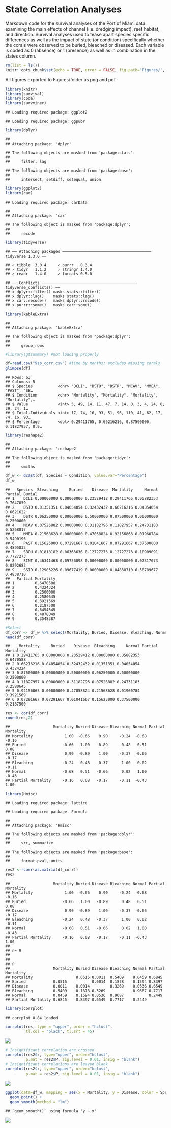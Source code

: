State Correlation Analyses
================

Markdown code for the survival analyses of the Port of Miami data
examining the main effects of channel (i.e. dredging impact), reef
habitat, and direction. Survival analyses used to tease apart species
specific differences as well as the impact of state (or condition)
specifically whether the corals were observed to be buried, bleached or
diseased. Each variable is coded as 0 (absence) or 1 (presence) as well
as in combination in the states column.

``` r
rm(list = ls())
knitr::opts_chunk$set(echo = TRUE, error = FALSE, fig.path='Figures/', dev=c('png', 'pdf'))
```

All figures exported to Figures/folder as png and pdf

``` r
library(knitr)
library(survival)
library(coda)
library(survminer)
```

    ## Loading required package: ggplot2

    ## Loading required package: ggpubr

``` r
library(dplyr)
```

    ## 
    ## Attaching package: 'dplyr'

    ## The following objects are masked from 'package:stats':
    ## 
    ##     filter, lag

    ## The following objects are masked from 'package:base':
    ## 
    ##     intersect, setdiff, setequal, union

``` r
library(ggplot2)
library(car)
```

    ## Loading required package: carData

    ## 
    ## Attaching package: 'car'

    ## The following object is masked from 'package:dplyr':
    ## 
    ##     recode

``` r
library(tidyverse)
```

    ## ── Attaching packages ─────────────────────────────────────── tidyverse 1.3.0 ──

    ## ✓ tibble  3.0.4     ✓ purrr   0.3.4
    ## ✓ tidyr   1.1.2     ✓ stringr 1.4.0
    ## ✓ readr   1.4.0     ✓ forcats 0.5.0

    ## ── Conflicts ────────────────────────────────────────── tidyverse_conflicts() ──
    ## x dplyr::filter() masks stats::filter()
    ## x dplyr::lag()    masks stats::lag()
    ## x car::recode()   masks dplyr::recode()
    ## x purrr::some()   masks car::some()

``` r
library(kableExtra)
```

    ## 
    ## Attaching package: 'kableExtra'

    ## The following object is masked from 'package:dplyr':
    ## 
    ##     group_rows

``` r
#library(gtsummary) #not loading properly
```

``` r
df=read.csv("9sp_corr.csv") #time by months; excludes missing corals
glimpse(df)
```

    ## Rows: 63
    ## Columns: 5
    ## $ Species           <chr> "DCLI", "DSTO", "DSTR", "MCAV", "MMEA", "PAST", "SB…
    ## $ Condition         <chr> "Mortality", "Mortality", "Mortality", "Mortality",…
    ## $ Value             <int> 5, 49, 14, 11, 47, 7, 14, 0, 3, 4, 24, 8, 29, 24, 1…
    ## $ Total.Individuals <int> 17, 74, 16, 93, 51, 96, 110, 41, 62, 17, 74, 16, 93…
    ## $ Percentage        <dbl> 0.29411765, 0.66216216, 0.87500000, 0.11827957, 0.9…

``` r
library(reshape2)
```

    ## 
    ## Attaching package: 'reshape2'

    ## The following object is masked from 'package:tidyr':
    ## 
    ##     smiths

``` r
df_w <- dcast(df, Species ~ Condition, value.var="Percentage")
df_w
```

    ##   Species  Bleaching     Buried    Disease  Mortality     Normal Partial Burial
    ## 1    DCLI 0.00000000 0.00000000 0.23529412 0.29411765 0.05882353      0.7647059
    ## 2    DSTO 0.01351351 0.04054054 0.32432432 0.66216216 0.04054054      0.6621622
    ## 3    DSTR 0.06250000 0.00000000 0.50000000 0.87500000 0.00000000      0.2500000
    ## 4    MCAV 0.07526882 0.00000000 0.31182796 0.11827957 0.24731183      0.5268817
    ## 5    MMEA 0.21568628 0.00000000 0.47058824 0.92156863 0.01960784      0.5490196
    ## 6    PAST 0.15625000 0.07291667 0.01041667 0.07291667 0.37500000      0.4895833
    ## 7    SBOU 0.01818182 0.06363636 0.12727273 0.12727273 0.10909091      0.7727273
    ## 8    SINT 0.46341463 0.09756098 0.00000000 0.00000000 0.07317073      0.8292683
    ## 9    SSID 0.12903226 0.09677419 0.00000000 0.04838710 0.38709677      0.4838710
    ##   Partial Mortality
    ## 1         0.6470588
    ## 2         0.4324324
    ## 3         0.2500000
    ## 4         0.2580645
    ## 5         0.3921569
    ## 6         0.2187500
    ## 7         0.6454545
    ## 8         0.4878049
    ## 9         0.3548387

``` r
#Select 
df_corr <- df_w %>% select(Mortality, Buried, Disease, Bleaching, Normal, "Partial Mortality")
head(df_corr)
```

    ##    Mortality     Buried    Disease  Bleaching     Normal Partial Mortality
    ## 1 0.29411765 0.00000000 0.23529412 0.00000000 0.05882353         0.6470588
    ## 2 0.66216216 0.04054054 0.32432432 0.01351351 0.04054054         0.4324324
    ## 3 0.87500000 0.00000000 0.50000000 0.06250000 0.00000000         0.2500000
    ## 4 0.11827957 0.00000000 0.31182796 0.07526882 0.24731183         0.2580645
    ## 5 0.92156863 0.00000000 0.47058824 0.21568628 0.01960784         0.3921569
    ## 6 0.07291667 0.07291667 0.01041667 0.15625000 0.37500000         0.2187500

``` r
res <- cor(df_corr)
round(res,2)
```

    ##                   Mortality Buried Disease Bleaching Normal Partial Mortality
    ## Mortality              1.00  -0.66    0.90     -0.24  -0.68             -0.16
    ## Buried                -0.66   1.00   -0.89      0.48   0.51              0.08
    ## Disease                0.90  -0.89    1.00     -0.37  -0.66             -0.17
    ## Bleaching             -0.24   0.48   -0.37      1.00   0.02             -0.11
    ## Normal                -0.68   0.51   -0.66      0.02   1.00             -0.43
    ## Partial Mortality     -0.16   0.08   -0.17     -0.11  -0.43              1.00

``` r
library(Hmisc)
```

    ## Loading required package: lattice

    ## Loading required package: Formula

    ## 
    ## Attaching package: 'Hmisc'

    ## The following objects are masked from 'package:dplyr':
    ## 
    ##     src, summarize

    ## The following objects are masked from 'package:base':
    ## 
    ##     format.pval, units

``` r
res2 <-rcorr(as.matrix(df_corr))
res2
```

    ##                   Mortality Buried Disease Bleaching Normal Partial Mortality
    ## Mortality              1.00  -0.66    0.90     -0.24  -0.68             -0.16
    ## Buried                -0.66   1.00   -0.89      0.48   0.51              0.08
    ## Disease                0.90  -0.89    1.00     -0.37  -0.66             -0.17
    ## Bleaching             -0.24   0.48   -0.37      1.00   0.02             -0.11
    ## Normal                -0.68   0.51   -0.66      0.02   1.00             -0.43
    ## Partial Mortality     -0.16   0.08   -0.17     -0.11  -0.43              1.00
    ## 
    ## n= 9 
    ## 
    ## 
    ## P
    ##                   Mortality Buried Disease Bleaching Normal Partial Mortality
    ## Mortality                   0.0515 0.0011  0.5409    0.0459 0.6845           
    ## Buried            0.0515           0.0014  0.1878    0.1594 0.8397           
    ## Disease           0.0011    0.0014         0.3269    0.0536 0.6549           
    ## Bleaching         0.5409    0.1878 0.3269            0.9687 0.7717           
    ## Normal            0.0459    0.1594 0.0536  0.9687           0.2449           
    ## Partial Mortality 0.6845    0.8397 0.6549  0.7717    0.2449

``` r
library(corrplot)
```

    ## corrplot 0.84 loaded

``` r
corrplot(res, type = "upper", order = "hclust",
         tl.col = "black", tl.srt = 45)
```

![](Figures/correlation%20plot-1.png)<!-- -->

``` r
# Insignificant correlation are crossed
corrplot(res2$r, type="upper", order="hclust", 
         p.mat = res2$P, sig.level = 0.01, insig = "blank")
# Insignificant correlations are leaved blank
corrplot(res2$r, type="upper", order="hclust", 
         p.mat = res2$P, sig.level = 0.01, insig = "blank")
```

![](Figures/unnamed-chunk-3-1.png)<!-- -->

``` r
ggplot(data=df_w, mapping = aes(x = Mortality, y = Disease, color = Species)) +
  geom_point() +
  geom_smooth(method = "lm")
```

    ## `geom_smooth()` using formula 'y ~ x'

![](Figures/unnamed-chunk-4-1.png)<!-- -->
